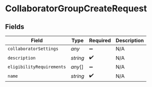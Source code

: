 # CollaboratorGroupCreateRequest


## Fields

| Field                     | Type                      | Required                  | Description               |
| ------------------------- | ------------------------- | ------------------------- | ------------------------- |
| `collaboratorSettings`    | *any*                     | :heavy_minus_sign:        | N/A                       |
| `description`             | *string*                  | :heavy_check_mark:        | N/A                       |
| `eligibilityRequirements` | *any*[]                   | :heavy_minus_sign:        | N/A                       |
| `name`                    | *string*                  | :heavy_check_mark:        | N/A                       |